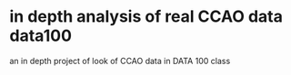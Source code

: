 # in depth analysis of real CCAO data data100
 an in depth project of look of CCAO data in DATA 100 class
